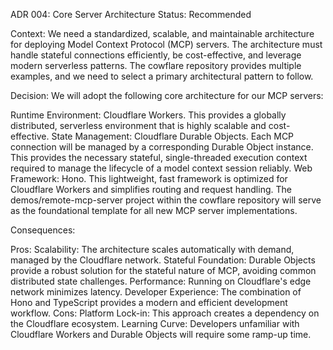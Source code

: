 ADR 004: Core Server Architecture
Status: Recommended

Context:
We need a standardized, scalable, and maintainable architecture for deploying Model Context Protocol (MCP) servers. The architecture must handle stateful connections efficiently, be cost-effective, and leverage modern serverless patterns. The cowflare repository provides multiple examples, and we need to select a primary architectural pattern to follow.

Decision:
We will adopt the following core architecture for our MCP servers:

Runtime Environment: Cloudflare Workers. This provides a globally distributed, serverless environment that is highly scalable and cost-effective.
State Management: Cloudflare Durable Objects. Each MCP connection will be managed by a corresponding Durable Object instance. This provides the necessary stateful, single-threaded execution context required to manage the lifecycle of a model context session reliably.
Web Framework: Hono. This lightweight, fast framework is optimized for Cloudflare Workers and simplifies routing and request handling.
The demos/remote-mcp-server project within the cowflare repository will serve as the foundational template for all new MCP server implementations.

Consequences:

Pros:
Scalability: The architecture scales automatically with demand, managed by the Cloudflare network.
Stateful Foundation: Durable Objects provide a robust solution for the stateful nature of MCP, avoiding common distributed state challenges.
Performance: Running on Cloudflare's edge network minimizes latency.
Developer Experience: The combination of Hono and TypeScript provides a modern and efficient development workflow.
Cons:
Platform Lock-in: This approach creates a dependency on the Cloudflare ecosystem.
Learning Curve: Developers unfamiliar with Cloudflare Workers and Durable Objects will require some ramp-up time.